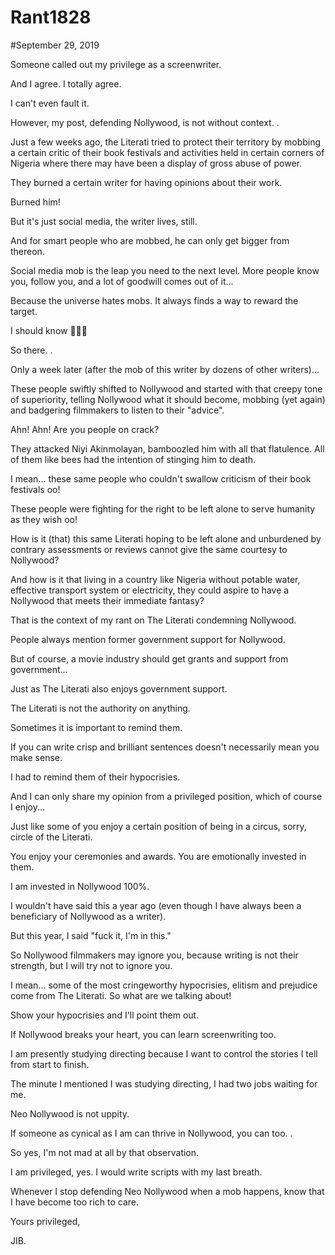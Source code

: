 # Rant1828


#September 29, 2019

Someone called out my privilege as a screenwriter.

And I agree. I totally agree.

I can't even fault it.

However, my post, defending Nollywood, is not without context.
.

Just a few weeks ago, the Literati tried to protect their territory by mobbing a certain critic of their book festivals and activities held in certain corners of Nigeria where there may have been a display of gross abuse of power.

They burned a certain writer for having opinions about their work. 

Burned him!

But it's just social media, the writer lives, still.

And for smart people who are mobbed, he can only get bigger from thereon.

Social media mob is the leap you need to the next level. More people know you, follow you, and a lot of goodwill comes out of it...

Because the universe hates mobs. It always finds a way to reward the target. 

I should know 🤷🏽‍♀️

So there. 
.

Only a week later (after the mob of this writer by dozens of other writers)...

These people swiftly shifted to Nollywood and started with that creepy tone of superiority, telling Nollywood what it should become, mobbing (yet again) and badgering filmmakers to listen to their "advice".

Ahn! Ahn! Are you people on crack?

They attacked Niyi Akinmolayan, bamboozled him with all that flatulence. All of them like bees had the intention of stinging him to death. 

I mean... these same people who couldn't swallow criticism of their book festivals oo!

These people were fighting for the right to be left alone to serve humanity as they wish oo!

How is it (that) this same Literati hoping to be left alone and unburdened by contrary assessments or reviews cannot give the same courtesy to Nollywood?

And how is it that living in a country like Nigeria without potable water, effective transport system or electricity, they could aspire to have a Nollywood that meets their immediate fantasy?

That is the context of my rant on The Literati condemning Nollywood.

People always mention former government support for Nollywood.

But of course, a movie industry should get grants and support from government...

Just as The Literati also enjoys government support.

The Literati is not the authority on anything. 

Sometimes it is important to remind them. 

If you can write crisp and brilliant sentences doesn't necessarily mean you make sense.

I had to remind them of their hypocrisies. 

And I can only share my opinion from a privileged position, which of course I enjoy...

Just like some of you enjoy a certain position of being in a circus, sorry, circle of the Literati. 

You enjoy your ceremonies and awards. You are emotionally invested in them. 

I am invested in Nollywood 100%.

I wouldn't have said this a year ago (even though I have always been a beneficiary of Nollywood as a writer).

But this year, I said "fuck it, I'm in this."

So Nollywood filmmakers may ignore you, because writing is not their strength, but I will try not to ignore you. 

I mean... some of the most cringeworthy hypocrisies, elitism and prejudice come from The Literati. So what are we talking about!

Show your hypocrisies and I'll point them out. 

If Nollywood breaks your heart, you can learn screenwriting too.

I am presently studying directing because I want to control the stories I tell from start to finish. 

The minute I mentioned I was studying directing, I had two jobs waiting for me.

Neo Nollywood is not uppity. 

If someone as cynical as I am can thrive in Nollywood, you can too.
.

So yes, I'm not mad at all by that observation. 

I am privileged, yes. I would write scripts with my last breath. 

Whenever I stop defending Neo Nollywood when a mob happens, know that I have become too rich to care.

Yours privileged,

JIB.